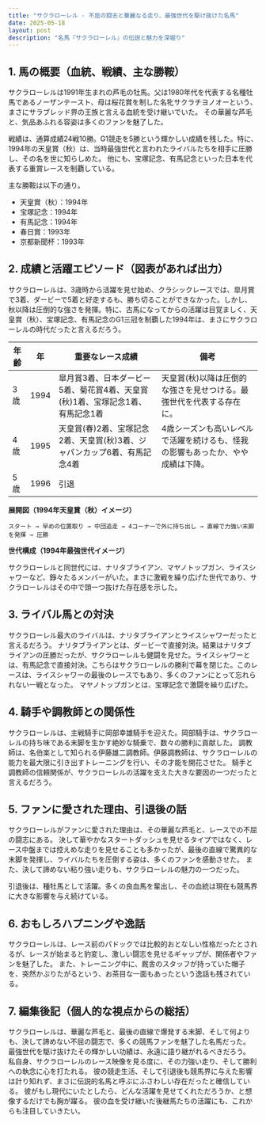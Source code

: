 ```yaml
---
title: "サクラローレル - 不屈の闘志と華麗なる走り、最強世代を駆け抜けた名馬"
date: 2025-05-18
layout: post
description: "名馬『サクラローレル』の伝説と魅力を深堀り"
---
```


## 1. 馬の概要（血統、戦績、主な勝鞍）

サクラローレルは1991年生まれの芦毛の牡馬。父は1980年代を代表する名種牡馬であるノーザンテースト、母は桜花賞を制した名牝サクラチヨノオーという、まさにサラブレッド界の王族と言える血統を受け継いでいた。  その華麗な芦毛と、気品あふれる容姿は多くのファンを魅了した。

戦績は、通算成績24戦10勝。G1競走を5勝という輝かしい成績を残した。特に、1994年の天皇賞（秋）は、当時最強世代と言われたライバルたちを相手に圧勝し、その名を世に知らしめた。  他にも、宝塚記念、有馬記念といった日本を代表する重賞レースを制覇している。

主な勝鞍は以下の通り。

* 天皇賞（秋）：1994年
* 宝塚記念：1994年
* 有馬記念：1994年
* 春日賞：1993年
* 京都新聞杯：1993年


## 2. 成績と活躍エピソード（図表があれば出力）

サクラローレルは、3歳時から活躍を見せ始め、クラシックレースでは、皐月賞で3着、ダービーで5着と好走するも、勝ち切ることができなかった。しかし、秋以降は圧倒的な強さを発揮。特に、古馬になってからの活躍は目覚ましく、天皇賞（秋）、宝塚記念、有馬記念のG1三冠を制覇した1994年は、まさにサクラローレルの時代だったと言えるだろう。

| 年齢 | 年   | 重要なレース成績                                      | 備考                                                                     |
|-----|-----|-------------------------------------------------------|----------------------------------------------------------------------|
| 3歳 | 1994 | 皐月賞3着、日本ダービー5着、菊花賞4着、天皇賞(秋)1着、宝塚記念1着、有馬記念1着 | 天皇賞(秋)以降は圧倒的な強さを見せつける。最強世代を代表する存在に。 |
| 4歳 | 1995 | 天皇賞(春)2着、宝塚記念2着、天皇賞(秋)3着、ジャパンカップ6着、有馬記念4着 | 4歳シーズンも高いレベルで活躍を続けるも、怪我の影響もあったか、やや成績は下降。 |
| 5歳 | 1996 |  引退                                                |  |


**展開図（1994年天皇賞（秋）イメージ）**

```
スタート → 早めの位置取り → 中団追走 → 4コーナーで外に持ち出し → 直線で力強い末脚を発揮 → 圧勝
```

**世代構成（1994年最強世代イメージ）**

サクラローレルと同世代には、ナリタブライアン、マヤノトップガン、ライスシャワーなど、錚々たるメンバーがいた。まさに激戦を繰り広げた世代であり、サクラローレルはその中で頭一つ抜けた存在感を示した。


## 3. ライバル馬との対決

サクラローレル最大のライバルは、ナリタブライアンとライスシャワーだったと言えるだろう。  ナリタブライアンとは、ダービーで直接対決。結果はナリタブライアンの圧勝だったが、サクラローレルも健闘を見せた。ライスシャワーとは、有馬記念で直接対決。こちらはサクラローレルの勝利で幕を閉じた。このレースは、ライスシャワーの最後のレースでもあり、多くのファンにとって忘れられない一戦となった。  マヤノトップガンとは、宝塚記念で激闘を繰り広げた。


## 4. 騎手や調教師との関係性

サクラローレルは、主戦騎手に岡部幸雄騎手を迎えた。岡部騎手は、サクラローレルの持ち味である末脚を生かす絶妙な騎乗で、数々の勝利に貢献した。  調教師は、名伯楽として知られる伊藤雄二調教師。伊藤調教師は、サクラローレルの能力を最大限に引き出すトレーニングを行い、その才能を開花させた。  騎手と調教師の信頼関係が、サクラローレルの活躍を支えた大きな要因の一つだったと言えるだろう。


## 5. ファンに愛された理由、引退後の話

サクラローレルがファンに愛された理由は、その華麗な芦毛と、レースでの不屈の闘志にある。  決して華やかなスタートダッシュを見せるタイプではなく、レース中盤までは控えめな走りを見せることも多かったが、最後の直線で驚異的な末脚を発揮し、ライバルたちを圧倒する姿は、多くのファンを感動させた。  また、決して諦めない粘り強い走りも、サクラローレルの魅力の一つだった。

引退後は、種牡馬として活躍。多くの良血馬を輩出し、その血統は現在も競馬界に大きな影響を与え続けている。


## 6. おもしろハプニングや逸話

サクラローレルは、レース前のパドックでは比較的おとなしい性格だったとされるが、レースが始まると豹変し、激しい闘志を見せるギャップが、関係者やファンを魅了した。  また、トレーニング中に、厩舎のスタッフが持っていた帽子を、突然かぶりたがるという、お茶目な一面もあったという逸話も残されている。


## 7. 編集後記（個人的な視点からの総括）

サクラローレルは、華麗な芦毛と、最後の直線で爆発する末脚、そして何よりも、決して諦めない不屈の闘志で、多くの競馬ファンを魅了した名馬だった。  最強世代を駆け抜けたその輝かしい功績は、永遠に語り継がれるべきだろう。  私自身、サクラローレルのレース映像を見る度に、その力強い走り、そして勝利への執念に心を打たれる。  彼の競走生活、そして引退後も競馬界に与えた影響は計り知れず、まさに伝説的名馬と呼ぶにふさわしい存在だったと確信している。  彼がもし現代にいたとしたら、どんな活躍を見せてくれただろうか、と想像するだけでも胸が躍る。  彼の血を受け継いだ後継馬たちの活躍にも、これからも注目していきたい。
